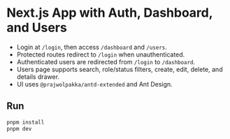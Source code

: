 # Next.js App with Auth, Dashboard, and Users

- Login at `/login`, then access `/dashboard` and `/users`.
- Protected routes redirect to `/login` when unauthenticated.
- Authenticated users are redirected from `/login` to `/dashboard`.
- Users page supports search, role/status filters, create, edit, delete, and details drawer.
- UI uses `@prajwolpakka/antd-extended` and Ant Design.

## Run

```bash
pnpm install
pnpm dev
```
